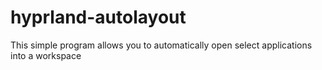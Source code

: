 # hyprland-autolayout
This simple program allows you to automatically open select applications into a workspace

